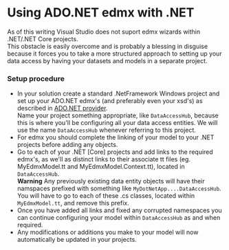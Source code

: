 # Using ADO.NET edmx with .NET

As of this writing Visual Studio does not suport edmx wizards within .NET/.NET Core projects.<br>This obstacle is easily overcome and is probably a blessing in disguise because it forces you to take a more structured approach to setting up your data access by having your datasets and models in a separate project.

### Setup procedure

* In your solution create a standard .NetFramework Windows project and set up your ADO.NET edmx's (and preferably even your xsd's) as described in [ADO.NET provider](ado-net.md).</br>
Name your project something appropriate, like `DataAccessHub`, because this is where you'll be configuring all your data access entities. We will use the name `DataAccessHub` whenever referring to this project.
* For edmx you should complete the linking of your model to your .NET projects before adding any objects.
* Go to each of your .NET \[Core\] projects and add links to the required edmx's, as we'll as distinct links to their associate tt files (eg. MyEdmxModel.tt and MyEdmxModel.Context.tt), located in `DataAccessHub`.</br>
__Warning__ Any previously existing data entity objects will have their namspaces prefixed with something like `MyDotNetApp....DataAccessHub`. You will have to go to each of these .cs classes, located within `MyEdmxModel.tt`, and remove this prefix.
* Once you have added all links and fixed any corrupted namespaces you can continue configuring your model within `DataAccessHub` as and when required.
* Any modifications or additions you make to your model will now automatically be updated in your projects.

